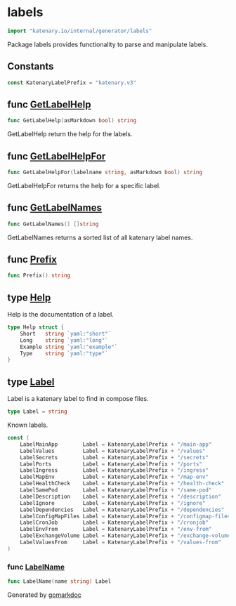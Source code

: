 <!-- Code generated by gomarkdoc. DO NOT EDIT -->

# labels

```go
import "katenary.io/internal/generator/labels"
```

Package labels provides functionality to parse and manipulate labels.

## Constants

<a name="KatenaryLabelPrefix"></a>

```go
const KatenaryLabelPrefix = "katenary.v3"
```

<a name="GetLabelHelp"></a>
## func [GetLabelHelp](<https://repo.katenary.io/Katenary/katenary/blob/fixes/bug-163/internal/generator/labels/katenaryLabels.go#L89>)

```go
func GetLabelHelp(asMarkdown bool) string
```

GetLabelHelp return the help for the labels.

<a name="GetLabelHelpFor"></a>
## func [GetLabelHelpFor](<https://repo.katenary.io/Katenary/katenary/blob/fixes/bug-163/internal/generator/labels/katenaryLabels.go#L98>)

```go
func GetLabelHelpFor(labelname string, asMarkdown bool) string
```

GetLabelHelpFor returns the help for a specific label.

<a name="GetLabelNames"></a>
## func [GetLabelNames](<https://repo.katenary.io/Katenary/katenary/blob/fixes/bug-163/internal/generator/labels/katenaryLabels.go#L73>)

```go
func GetLabelNames() []string
```

GetLabelNames returns a sorted list of all katenary label names.

<a name="Prefix"></a>
## func [Prefix](<https://repo.katenary.io/Katenary/katenary/blob/fixes/bug-163/internal/generator/labels/katenaryLabels.go#L236>)

```go
func Prefix() string
```



<a name="Help"></a>
## type [Help](<https://repo.katenary.io/Katenary/katenary/blob/fixes/bug-163/internal/generator/labels/katenaryLabels.go#L65-L70>)

Help is the documentation of a label.

```go
type Help struct {
    Short   string `yaml:"short"`
    Long    string `yaml:"long"`
    Example string `yaml:"example"`
    Type    string `yaml:"type"`
}
```

<a name="Label"></a>
## type [Label](<https://repo.katenary.io/Katenary/katenary/blob/fixes/bug-163/internal/generator/labels/katenaryLabels.go#L58>)

Label is a katenary label to find in compose files.

```go
type Label = string
```

<a name="LabelMainApp"></a>Known labels.

```go
const (
    LabelMainApp        Label = KatenaryLabelPrefix + "/main-app"
    LabelValues         Label = KatenaryLabelPrefix + "/values"
    LabelSecrets        Label = KatenaryLabelPrefix + "/secrets"
    LabelPorts          Label = KatenaryLabelPrefix + "/ports"
    LabelIngress        Label = KatenaryLabelPrefix + "/ingress"
    LabelMapEnv         Label = KatenaryLabelPrefix + "/map-env"
    LabelHealthCheck    Label = KatenaryLabelPrefix + "/health-check"
    LabelSamePod        Label = KatenaryLabelPrefix + "/same-pod"
    LabelDescription    Label = KatenaryLabelPrefix + "/description"
    LabelIgnore         Label = KatenaryLabelPrefix + "/ignore"
    LabelDependencies   Label = KatenaryLabelPrefix + "/dependencies"
    LabelConfigMapFiles Label = KatenaryLabelPrefix + "/configmap-files"
    LabelCronJob        Label = KatenaryLabelPrefix + "/cronjob"
    LabelEnvFrom        Label = KatenaryLabelPrefix + "/env-from"
    LabelExchangeVolume Label = KatenaryLabelPrefix + "/exchange-volumes"
    LabelValuesFrom     Label = KatenaryLabelPrefix + "/values-from"
)
```

<a name="LabelName"></a>
### func [LabelName](<https://repo.katenary.io/Katenary/katenary/blob/fixes/bug-163/internal/generator/labels/katenaryLabels.go#L60>)

```go
func LabelName(name string) Label
```



Generated by [gomarkdoc](<https://github.com/princjef/gomarkdoc>)
